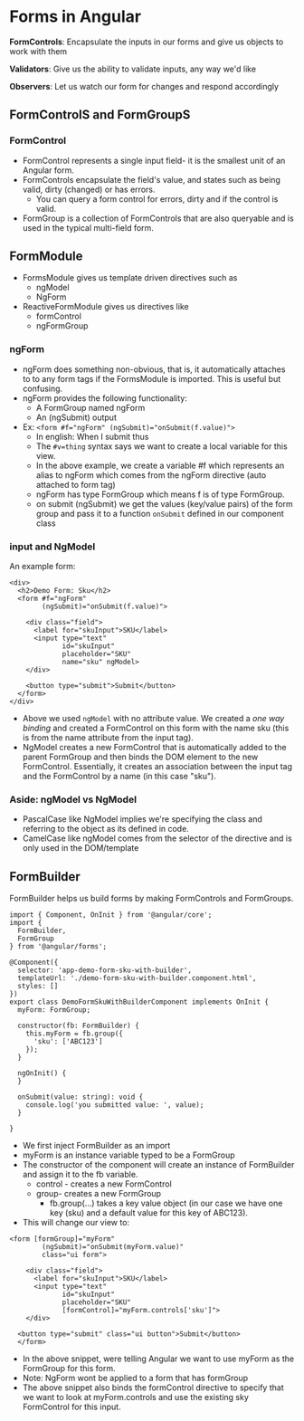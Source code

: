 # Forms in Angular
**FormControls**: Encapsulate the inputs in our forms and give us objects to work with them

**Validators**: Give us the ability to validate inputs, any way we'd like

**Observers**: Let us watch our form for changes and respond accordingly 

## FormControlS and FormGroupS
### FormControl
* FormControl represents a single input field- it is the smallest unit of an Angular form.
* FormControls encapsulate the field's value, and states such as being valid, dirty (changed) or has errors.
  * You can query a form control for errors, dirty and if the control is valid.
* FormGroup is a collection of FormControls that are also queryable and is used in the typical multi-field form. 

## FormModule
* FormsModule gives us template driven directives such as 
  * ngModel
  * NgForm
* ReactiveFormModule gives us directives like
  * formControl
  * ngFormGroup
### ngForm
* ngForm does something non-obvious, that is, it automatically attaches to to any form tags if the FormsModule is imported. This is useful but confusing.
* ngForm provides the following functionality:
  * A FormGroup named ngForm
  * An (ngSubmit) output
* Ex: `<form #f="ngForm" (ngSubmit)="onSubmit(f.value)">`
  * In english: When I submit thus
  * The `#v=thing` syntax says we want to create a local variable for this view.
  * In the above example, we create a variable #f which represents an alias to ngForm which comes from the ngForm directive (auto attached to form tag)
  * ngForm has type FormGroup which means f is of type FormGroup.
  * on submit (ngSubmit) we get the values (key/value pairs) of the form group and pass it to a function `onSubmit` defined in our component class

### input and NgModel
An example form: 
```
<div>
  <h2>Demo Form: Sku</h2>
  <form #f="ngForm"
        (ngSubmit)="onSubmit(f.value)">

    <div class="field">
      <label for="skuInput">SKU</label>
      <input type="text"
             id="skuInput"
             placeholder="SKU"
             name="sku" ngModel>
    </div>

    <button type="submit">Submit</button>
  </form>
</div>
```
* Above we used `ngModel` with no attribute value. We created a *one way binding* and created a FormControl on this form with the name sku (this is from the name attribute from the input tag). 
* NgModel creates a new FormControl that is automatically added to the parent FormGroup and then binds the DOM element to the new FormControl. Essentially, it creates an association between the input tag and the FormControl by a name (in this case "sku").

### Aside: ngModel vs NgModel
* PascalCase like NgModel implies we're specifying the class and referring to the object as its defined in code. 
* CamelCase like ngModel comes from the selector of the directive and is only used in the DOM/template

## FormBuilder
FormBuilder helps us build forms by making FormControls and FormGroups. 
```
import { Component, OnInit } from '@angular/core';
import {
  FormBuilder,
  FormGroup
} from '@angular/forms';

@Component({
  selector: 'app-demo-form-sku-with-builder',
  templateUrl: './demo-form-sku-with-builder.component.html',
  styles: []
})
export class DemoFormSkuWithBuilderComponent implements OnInit {
  myForm: FormGroup;

  constructor(fb: FormBuilder) {
    this.myForm = fb.group({
      'sku': ['ABC123']
    });
  }

  ngOnInit() {
  }

  onSubmit(value: string): void {
    console.log('you submitted value: ', value);
  }

}
```
* We first inject FormBuilder as an import 
* myForm is an instance variable typed to be a FormGroup
* The constructor of the component will create an instance of FormBuilder and assign it to the fb variable.
  * control - creates a new FormControl
  * group- creates a new FormGroup
    * fb.group(...) takes a key value object (in our case we have one key (sku) and a default value for this key of ABC123).
* This will change our view to:
```  
<form [formGroup]="myForm"
        (ngSubmit)="onSubmit(myForm.value)"
        class="ui form">

    <div class="field">
      <label for="skuInput">SKU</label>
      <input type="text"
             id="skuInput"
             placeholder="SKU"
             [formControl]="myForm.controls['sku']">
    </div>

  <button type="submit" class="ui button">Submit</button>
  </form>
```
* In the above snippet, were telling Angular we want to use myForm as the FormGroup for this form. 
 * Note: NgForm wont be applied to a form that has formGroup
* The above snippet also binds the formControl directive to specify that we want to look at myForm.controls and use the existing sky FormControl for this input.
